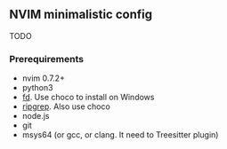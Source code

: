  NVIM minimalistic config
-------------------------
TODO

### Prerequirements
- nvim 0.7.2+
- python3
- [fd](https://github.com/sharkdp/fd). Use choco to install on Windows
- [ripgrep](https://github.com/BurntSushi/ripgrep). Also use choco
- node.js
- git
- msys64 (or gcc, or clang. It need to Treesitter plugin)

